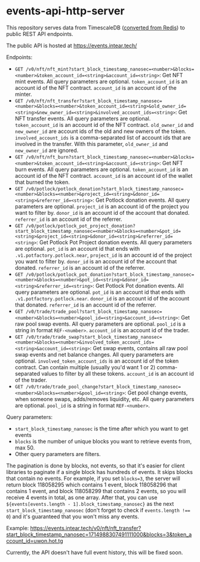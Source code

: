 # events-api-http-server

This repository serves data from TimescaleDB ([converted from Redis](https://github.com/INTEARnear/events-api-redis-to-db)) to public REST API endpoints.

The public API is hosted at https://events.intear.tech/

Endpoints:

- `GET /v0/nft/nft_mint?start_block_timestamp_nanosec=<number>&blocks=<number>&token_account_id=<string>&account_id=<string>`: Get NFT mint events. All query parameters are optional. `token_account_id` is an account id of the NFT contract. `account_id` is an account id of the minter.
- `GET /v0/nft/nft_transfer?start_block_timestamp_nanosec=<number>&blocks=<number>&token_account_id=<string>&old_owner_id=<string>&new_owner_id=<string>&involved_account_ids=<string>`: Get NFT transfer events. All query parameters are optional. `token_account_id` is an account id of the NFT contract. `old_owner_id` and `new_owner_id` are account ids of the old and new owners of the token. `involved_account_ids` is a comma-separated list of account ids that are involved in the transfer. With this parameter, `old_owner_id` and `new_owner_id` are ignored.
- `GET /v0/nft/nft_burn?start_block_timestamp_nanosec=<number>&blocks=<number>&token_account_id=<string>&account_id=<string>`: Get NFT burn events. All query parameters are optional. `token_account_id` is an account id of the NFT contract. `account_id` is an account id of the wallet that burned the token.
- `GET /v0/potlock/potlock_donation?start_block_timestamp_nanosec=<number>&blocks=<number>&project_id=<string>&donor_id=<string>&referrer_id=<string>`: Get Potlock donation events. All query parameters are optional. `project_id` is an account id of the project you want to filter by. `donor_id` is an account id of the account that donated. `referrer_id` is an account id of the referrer.
- `GET /v0/potlock/potlock_pot_project_donation?start_block_timestamp_nanosec=<number>&blocks=<number>&pot_id=<string>&project_id=<string>&donor_id=<string>&referrer_id=<string>`: Get Potlock Pot Project donation events. All query parameters are optional. `pot_id` is an account id that ends with `.v1.potfactory.potlock.near`, `project_id` is an account id of the project you want to filter by. `donor_id` is an account id of the account that donated. `referrer_id` is an account id of the referrer.
- `GET /v0/potlock/potlock_pot_donation?start_block_timestamp_nanosec=<number>&blocks=<number>&pot_id=<string>&donor_id=<string>&referrer_id=<string>`: Get Potlock Pot donation events. All query parameters are optional. `pot_id` is an account id that ends with `.v1.potfactory.potlock.near`. `donor_id` is an account id of the account that donated. `referrer_id` is an account id of the referrer.
- `GET /v0/trade/trade_pool?start_block_timestamp_nanosec=<number>&blocks=<number>&pool_id=<string>&account_id=<string>`: Get raw pool swap events. All query parameters are optional. `pool_id` is a string in format `REF-<number>`. `account_id` is an account id of the trader.
- `GET /v0/trade/trade_swap?start_block_timestamp_nanosec=<number>&blocks=<number>&involved_token_account_ids=<string>&account_id=<string>`: Get swap events, contains all raw pool swap events and net balance changes. All query parameters are optional. `involved_token_account_ids` is an account id of the token contract. Can contain multiple (usually you'd want 1 or 2) comma-separated values to filter by all these tokens. `account_id` is an account id of the trader.
- `GET /v0/trade/trade_pool_change?start_block_timestamp_nanosec=<number>&blocks=<number>&pool_id=<string>`: Get pool change events, when someone swaps, adds/removes liquidity, etc. All query parameters are optional. `pool_id` is a string in format `REF-<number>`.

Query parameters:

- `start_block_timestamp_nanosec` is the time after which you want to get events
- `blocks` is the number of unique blocks you want to retrieve events from, max 50.
- Other query parameters are filters.

The pagination is done by blocks, not events, so that it's easier for client libraries to paginate if a single block has hundreds of events. It skips blocks that contain no events. For example, if you set `blocks=3`, the server will return block 118058295 which contains 1 event, block 118058296 that contains 1 event, and block 118058299 that contains 2 events, so you will receive 4 events in total, as one array. After that, you can use `${events[events.length - 1].block_timestamp_nanosec}` as the next `start_block_timestamp_nanosec` (don't forget to check if `events.length !== 0`) and it's guaranteed that you won't miss any events.

Example: https://events.intear.tech/v0/nft/nft_transfer?start_block_timestamp_nanosec=1714988307491111000&blocks=3&token_account_id=uwon.hot.tg

Currently, the API doesn't have full event history, this will be fixed soon.
